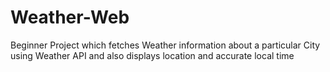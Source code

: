 # Weather-Web
Beginner Project which fetches Weather information about a particular City using Weather API and also displays location and accurate local time 
